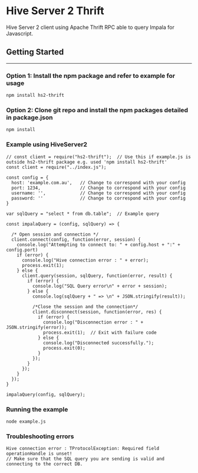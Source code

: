 # Hive Server 2 Thrift
Hive Server 2 client using Apache Thrift RPC able to query Impala for Javascript.

## Getting Started
---

### Option 1: Install the npm package and refer to example for usage
```
npm install hs2-thrift 
```

### Option 2: Clone git repo and install the npm packages detailed in package.json
```
npm install 
```

### Example using HiveServer2
```
// const client = require("hs2-thrift");  // Use this if example.js is outside hs2-thrift package e.g. used 'npm install hs2-thrift'
const client = require("../index.js");

const config = {
  host: 'example.com.au',   // Change to correspond with your config
  port: 1234,               // Change to correspond with your config
  username: '',             // Change to correspond with your config
  password: ''              // Change to correspond with your config
}

var sqlQuery = "select * from db.table";  // Example query

const impalaQuery = (config, sqlQuery) => {

  /* Open session and connection */
  client.connect(config, function(error, session) {
    console.log("Attempting to connect to: " + config.host + ":" + config.port)
    if (error) {
      console.log("Hive connection error : " + error);
      process.exit(1);
    } else {
      client.query(session, sqlQuery, function(error, result) {
        if (error) {
          console.log("SQL Query error\n" + error + session);
        } else {
          console.log(sqlQuery + " => \n" + JSON.stringify(result));
  
          /*Close the session and the connection*/
          client.disconnect(session, function(error, res) {
            if (error) {
              console.log("Disconnection error : " + JSON.stringify(error));
              process.exit(1);  // Exit with failure code
            } else {
              console.log("Disconnected successfully.");
              process.exit(0);
            }
          });
        }
      });
    }
  });
}

impalaQuery(config, sqlQuery);
```

### Running the example
```
node example.js
```

### Troubleshooting errors
```
Hive connection error : TProtocolException: Required field operationHandle is unset!
// Make sure that the SQL query you are sending is valid and connecting to the correct DB.
```